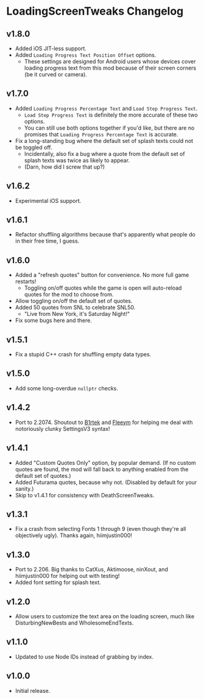 # LoadingScreenTweaks Changelog
## v1.8.0
- Added iOS JIT-less support.
- Added `Loading Progress Text Position Offset` options.
  - These settings are designed for Android users whose devices cover loading progress text from this mod because of their screen corners (be it curved or camera).
## v1.7.0
- Added `Loading Progress Percentage Text` and `Load Step Progress Text`.
  - `Load Step Progress Text` is definitely the more accurate of these two options.
  - You can still use both options together if you'd like, but there are no promises that `Loading Progress Percentage Text` is accurate.
- Fix a long-standing bug where the default set of splash texts could not be toggled off.
  - Incidentally, also fix a bug where a quote from the default set of splash texts was twice as likely to appear.
  - (Darn, how did I screw that up?)
## v1.6.2
- Experimental iOS support.
## v1.6.1
- Refactor shuffling algorithms because that's apparently what people do in their free time, I guess.
## v1.6.0
- Added a "refresh quotes" button for convenience. No more full game restarts!
    - Toggling on/off quotes while the game is open will auto-reload quotes for the mod to choose from.
- Allow toggling on/off the default set of quotes.
- Added 50 quotes from SNL to celebrate SNL50.
    - "Live from New York, it's Saturday Night!"
- Fix some bugs here and there.
## v1.5.1
- Fix a stupid C++ crash for shuffling empty data types.
## v1.5.0
- Add some long-overdue `nullptr` checks.
## v1.4.2
- Port to 2.2074. Shoutout to [B1rtek](https://github.com/b1rtek) and [Fleeym](https://github.com/fleeym) for helping me deal with notoriously clunky SettingsV3 syntax!
## v1.4.1
- Added "Custom Quotes Only" option, by popular demand. (If no custom quotes are found, the mod will fall back to anything enabled from the default set of quotes.)
- Added Futurama quotes, because why not. (Disabled by default for your sanity.)
- Skip to v1.4.1 for consistency with DeathScreenTweaks.
## v1.3.1
- Fix a crash from selecting Fonts 1 through 9 (even though they're all objectively ugly). Thanks again, hiimjustin000!
## v1.3.0
- Port to 2.206. Big thanks to CatXus, Aktimoose, ninXout, and hiimjustin000 for helping out with testing!
- Added font setting for splash text.
## v1.2.0
- Allow users to customize the text area on the loading screen, much like DisturbingNewBests and WholesomeEndTexts.
## v1.1.0
- Updated to use Node IDs instead of grabbing by index.
## v1.0.0
- Initial release.
